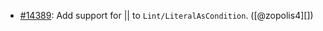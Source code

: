 * [#14389](https://github.com/rubocop/rubocop/pull/14389): Add support for || to `Lint/LiteralAsCondition`. ([@zopolis4][])

